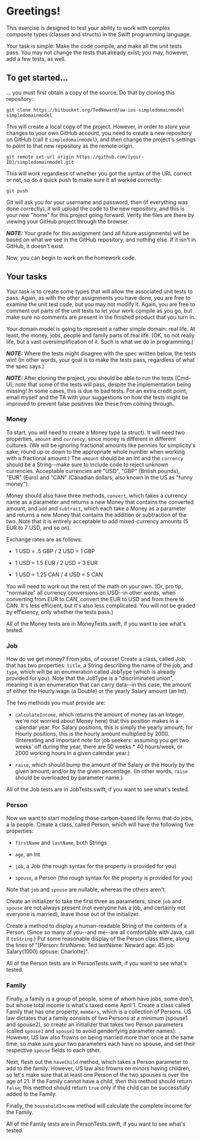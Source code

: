 # Greetings!
This exercise is designed to test your ability to work with complex composite types (classes
and structs) in the Swift programming language.

Your task is simple: Make the code compile, and make all the unit tests pass. You may not change the
tests that already exist; you may, however, add a few tests, as well.

## To get started...
... you must first obtain a copy of the source. Do that by cloning this repository:

    git clone https://bitbucket.org/TedNeward/uw-ios-simpledomainmodel simpledomainmodel

This will create a local copy of the project. However, in order to *store* your changes to your own
GitHub account, you need to create a new repository on GitHub (call it `simpledomainmodel`), and then
change the project's settings to point to that new repository as the remote origin.

    git remote set-url origin https://github.com/[your-ID]/simpledomainmodel.git

This will work regardless of whether you got the syntax of the URL correct or not, so do a quick
push to make sure it all worked correctly:

    git push

Git will ask you for your username and password, then (if everything was done correctly), it will
upload the code to the new repository, and this is your new "home" for this project going forward.
Verify the files are there by viewing your GitHub project through the browser.

***NOTE:*** Your grade for this assignment (and all future assignments) will be based on what we
see in the GitHub repository, and nothing else. If it isn't in GitHub, it doesn't exist.

Now, you can begin to work on the homework code.

## Your tasks
Your task is to create some types that will allow the associated unit tests to pass. Again, as
with the other assignments you have done, you are free to examine the unit test code, but you may
not modify it. Again, you are free to comment out parts of the unit tests to let your work compile
as you go, but make sure no comments are present in the finished product that you turn in.

Your domain model is going to represent a rather simple domain: real life. At least, the money,
jobs, people and family parts of real life. (OK, so not really life, but a vast oversimplification
of it. Such is what we do in programming.)

***NOTE:*** Where the tests might disagree with the spec written below, the tests win! (In other
words, your goal is to make the tests pass, regardless of what the spec says.)

***NOTE:*** After cloning the project, you should be able to run the tests (Cmd-U); note that some
of the tests will pass, despite the implementation being missing! In some cases, this is due to
bad tests. For an extra credit point, email myself and the TA with your suggestions on how the
tests might be improved to prevent false positives like these from coming through.

### Money
To start, you will need to create a Money type (a struct). It will need two properties, `amount`
and `currency`, since money is different in different cultures. (We will be ignoring fractional
amounts like pennies for simplicity's sake; round up or down to the appropriate whole number when
working with a fractional amount.) The `amount` should be an Int and the `currency`
should be a String--make sure to include code to reject unknown currencies. Acceptable currencies
are "USD", "GBP" (British pounds), "EUR" (Euro) and "CAN" (Canadian dollars, also known in the
US as "funny money").

Money should also have three methods, `convert`, which takes a currency name as a parameter and
returns a new Money that contains the converted amount, and `add` and `subtract`, which each take
a Money as a parameter and returns a new Money that contains the addition or subtraction of the
two. Note that it is entirely acceptable to add mixed-currency amounts (5 EUR to 7 USD, and so on).

Exchange rates are as follows:

* 1 USD = .5 GBP / 2 USD = 1 GBP

* 1 USD = 1.5 EUR / 2 USD = 3 EUR

* 1 USD = 1.25 CAN / 4 USD = 5 CAN

You will need to work out the rest of the math on your own. (Or, pro tip, "normalize" all
currency conversions on USD--in other words, when converting from EUR to CAN, convert the
EUR to USD and from there to CAN. It's less efficient, but it's also less complicated. You
will not be graded by efficiency, only whether the tests pass.)

All of the Money tests are in MoneyTests.swift, if you want to see what's tested.

### Job
How do we get money? From jobs, of course! Create a class, called Job, that has two properties:
`title`, a String describing the name of the job, and `type`, which will be an enumeration
called JobType (which is already provided for you). Note that the JobType is a "discriminated
union", meaning it is an enumeration that can carry data--in this case, the amount of either
the Hourly wage (a Double) or the yearly Salary amount (an Int).

The two methods you must provide are:

* `calculateIncome`, which returns the amount of money (as an Integer, we're not worried about 
  Money here) that this position makes in a calendar year. For Salary positions, this is simply 
  the yearly amount; for Hourly positions, this is the hourly amount multiplied by 2000. 
  (Interesting and important note for job seekers: assuming you get two weeks' off during the 
  year, there are 50 weeks * 40 hours/week, or 2000 working hours in a given calendar year.)

* `raise`, which should bump the amount of the Salary or the Hourly by the given amount, and/or
  by the given percentage. (In other words, `raise` should be overloaded by parameter name.)

All of the Job tests are in JobTests.swift, if you want to see what's tested.

### Person
Now we want to start modeling those carbon-based life forms that do jobs, a la people. Create
a class, called Person, which will have the following five properties:

* `firstName` and `lastName`, both Strings

* `age`, an Int

* `job`, a Job (the rough syntax for the property is provided for you)

* `spouse`, a Person (the rough syntax for the property is provided for you)

Note that `job` and `spouse` are nullable, whereas the others aren't.

Create an initializer to take the first three as parameters; since `job` and `spouse` are not
always present (not everyone has a job, and certainly not everyone is married), leave those
out of the initializer.

Create a method to display a human-readable String of the contents of a Person. (Since so many
of you--and me--are all comfortable with Java, call it `toString`.) Put some reasonable display
of the Person class there, along the lines of "[Person: firstName: Ted lastName: Neward age: 45
job: Salary(1000) spouse: Charlotte]".

All of the Person tests are in PersonTests.swift, if you want to see what's tested.

### Family
Finally, a family is a group of people, some of whom have jobs, some don't, but whose total
income is what's taxed come April 1. Create a class called Family that has one property,
`members`, which is a collection of Persons. US law dictates that a family consists of two
Persons at a minimum (spouse1 and spouse2), so create an initializer that takes two Person
parameters (called `spouse1` and `spouse2` to avoid genderfying parameter names). However,
US law also frowns on being married more than once at the same time, so make sure your two
parameters each have no spouse, and set their respective `spouse` fields to each other.

Next, flesh out the `haveChild` method, which takes a Person parameter to add to the family.
However, US law also frowns on minors having children, so let's make sure that at least one
Person of the two spouses is over the age of 21. If the Family cannot have a child, then this
method should return `false`; this method should return `true` only if the child can be
successfully added to the Family.

Finally, the `householdIncome` method will calculate the complete income for the Family.

All of the Family tests are in PersonTests.swift, if you want to see what's tested.

